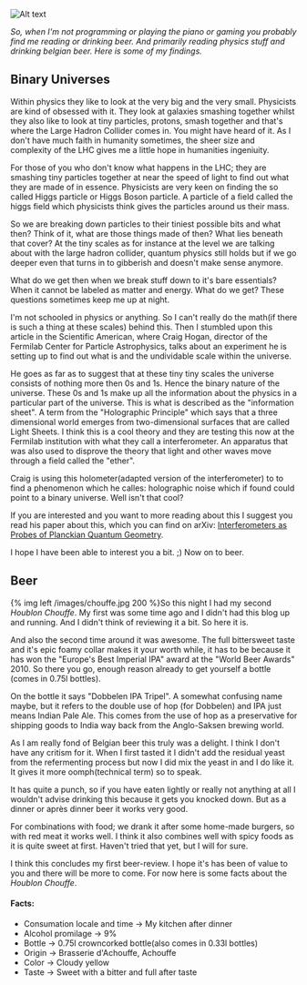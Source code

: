 ![Alt text](/space.png)

*So, when I'm not programming or playing the piano or gaming you probably find me reading or drinking beer. And primarily reading physics stuff and drinking belgian beer. Here is some of my findings.*

<!-- INTRODUCTION STOPS HERE -->

## Binary Universes

Within physics they like to look at the very big and the very small. Physicists are kind of obsessed with it. They look at galaxies smashing together whilst they also like to look at tiny particles, protons, smash together and that's where the Large Hadron Collider comes in. You might have heard of it. As I don't have much faith in humanity sometimes, the sheer size and complexity of the LHC gives me a little hope in humanities ingeniuity.  

For those of you who don't know what happens in the LHC; they are smashing tiny particles together at near the speed of light to find out what they are made of in essence. Physicists are very keen on finding the so called Higgs particle or Higgs Boson particle. A particle of a field called the higgs field which physicists think gives the particles around us their mass. 

So we are breaking down particles to their tiniest possible bits and what then? Think of it, what are those things made of then? What lies beneath that cover? At the tiny scales as for instance at the level we are talking about with the large hadron collider, quantum physics still holds but if we go deeper even that turns in to gibberish and doesn't make sense anymore. 

What do we get then when we break stuff down to it's bare essentials? When it cannot be labeled as matter and energy. What do we get? These questions sometimes keep me up at night. 

I'm not schooled in physics or anything. So I can't really do the math(if there is such a thing at these scales) behind this. Then I stumbled upon this article in the Scientific American, where Craig Hogan, director of the Fermilab Center for Particle Astrophysics, talks about an experiment he is setting up to find out what is and the undividable scale within the universe. 

He goes as far as to suggest that at these tiny tiny scales the universe consists of nothing more then 0s and 1s. Hence the binary nature of the universe. These 0s and 1s make up all the information about the physics in a particular part of the universe. This is what is described as the "information sheet". A term from the "Holographic Principle" which says that a three dimensional world emerges from two-dimensional surfaces that are called Light Sheets. I think this is a cool theory and they are testing this now at the Fermilab institution with what they call a interferometer. An apparatus that was also used to disprove the theory that light and other waves move through a field called the "ether". 

Craig is using this holometer(adapted version of the interferometer) to to find a phenomenon which he calles: holographic noise which if found could point to a binary universe. Well isn't that cool?    

If you are interested and you want to more reading about this I suggest you read his paper about this, which you can find on arXiv: [Interferometers as Probes of Planckian Quantum Geometry](http://arxiv.org/pdf/1002.4880v27.pdf).

I hope I have been able to interest you a bit. ;) Now on to beer. 

## Beer

{% img left /images/chouffe.jpg  200 %}So this night I had my second *Houblon Chouffe*. My first was some time ago and I didn't had this blog up and running. And I didn't think of reviewing it a bit. So here it is. 

And also the second time around it was awesome. The full bittersweet taste and it's epic foamy collar makes it your worth while, it has to be because it has won the "Europe's Best Imperial IPA" award at the "World Beer Awards" 2010. So there you go, enough reason already to get yourself a bottle (comes in 0.75l bottles).

On the bottle it says "Dobbelen IPA Tripel". A somewhat confusing name maybe, but it refers to the double use of hop (for Dobbelen) and IPA just means Indian Pale Ale. This comes from the use of hop as a preservative for shipping goods to India way back from the Anglo-Saksen brewing world. 

As I am really fond of Belgian beer this truly was a delight. I think I don't have any critism for it. When I first tasted it I didn't add the residual yeast from the refermenting process  but now I did mix the yeast in and I do like it. It gives it more oomph(technical term) so to speak. 

It has quite a punch, so if you have eaten lightly or really not anything at all I wouldn't advise drinking this because it gets you knocked down. But as a dinner or apr&egrave;s dinner beer it works very good. 

For combinations with food; we drank it after some home-made burgers, so with red meat it works well. I think it also combines well with spicy foods as it is quite sweet at first. Haven't tried that yet, but I will for sure. 

I think this concludes my first beer-review. I hope it's has been of value to you and there will be more to come. For now here is some facts about the _Houblon Chouffe_.

#### Facts: 

+ Consumation locale and time &rarr; My kitchen after dinner
+ Alcohol promilage &rarr; 9%
+ Bottle &rarr; 0.75l crowncorked bottle(also comes in 0.33l bottles)
+ Origin &rarr; Brasserie d'Achouffe, Achouffe
+ Color &rarr; Cloudy yellow
+ Taste &rarr; Sweet with a bitter and full after taste